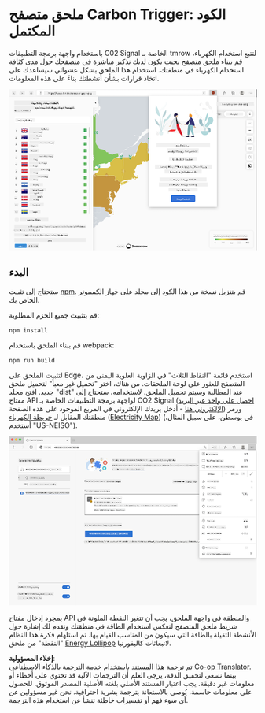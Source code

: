 <!--
CO_OP_TRANSLATOR_METADATA:
{
  "original_hash": "fab4e6b4f0efcd587a9029d82991f597",
  "translation_date": "2025-08-25T23:50:02+00:00",
  "source_file": "5-browser-extension/solution/README.md",
  "language_code": "ar"
}
-->
# ملحق متصفح Carbon Trigger: الكود المكتمل

باستخدام واجهة برمجة التطبيقات C02 Signal الخاصة بـ tmrow لتتبع استخدام الكهرباء، قم ببناء ملحق متصفح بحيث يكون لديك تذكير مباشرة في متصفحك حول مدى كثافة استخدام الكهرباء في منطقتك. استخدام هذا الملحق بشكل عشوائي سيساعدك على اتخاذ قرارات بشأن أنشطتك بناءً على هذه المعلومات.

![لقطة شاشة للملحق](../../../../translated_images/extension-screenshot.0e7f5bfa110e92e3875e1bc9405edd45a3d2e02963e48900adb91926a62a5807.ar.png)

## البدء

ستحتاج إلى تثبيت [npm](https://npmjs.com). قم بتنزيل نسخة من هذا الكود إلى مجلد على جهاز الكمبيوتر الخاص بك.

قم بتثبيت جميع الحزم المطلوبة:

```
npm install
```

قم ببناء الملحق باستخدام webpack:

```
npm run build
```

لتثبيت الملحق على Edge، استخدم قائمة "النقاط الثلاث" في الزاوية العلوية اليمنى من المتصفح للعثور على لوحة الملحقات. من هناك، اختر "تحميل غير معبأ" لتحميل ملحق جديد. افتح مجلد "dist" عند المطالبة وسيتم تحميل الملحق. لاستخدامه، ستحتاج إلى مفتاح API لواجهة برمجة التطبيقات الخاصة بـ CO2 Signal ([احصل على واحد عبر البريد الإلكتروني هنا](https://www.co2signal.com/) - أدخل بريدك الإلكتروني في المربع الموجود على هذه الصفحة) ورمز منطقتك المقابل لـ [خريطة الكهرباء](http://api.electricitymap.org/v3/zones) ([Electricity Map](https://www.electricitymap.org/map)) (في بوسطن، على سبيل المثال، أستخدم "US-NEISO").

![التثبيت](../../../../translated_images/install-on-edge.78634f02842c48283726c531998679a6f03a45556b2ee99d8ff231fe41446324.ar.png)

بمجرد إدخال مفتاح API والمنطقة في واجهة الملحق، يجب أن تتغير النقطة الملونة في شريط ملحق المتصفح لتعكس استخدام الطاقة في منطقتك وتقدم لك إشارة حول الأنشطة الثقيلة بالطاقة التي سيكون من المناسب القيام بها. تم استلهام فكرة هذا النظام "النقطة" من ملحق [Energy Lollipop](https://energylollipop.com/) لانبعاثات كاليفورنيا.

**إخلاء المسؤولية**:  
تم ترجمة هذا المستند باستخدام خدمة الترجمة بالذكاء الاصطناعي [Co-op Translator](https://github.com/Azure/co-op-translator). بينما نسعى لتحقيق الدقة، يرجى العلم أن الترجمات الآلية قد تحتوي على أخطاء أو معلومات غير دقيقة. يجب اعتبار المستند الأصلي بلغته الأصلية المصدر الموثوق. للحصول على معلومات حاسمة، يُوصى بالاستعانة بترجمة بشرية احترافية. نحن غير مسؤولين عن أي سوء فهم أو تفسيرات خاطئة تنشأ عن استخدام هذه الترجمة.